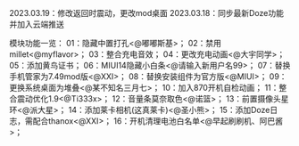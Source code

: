 2023.03.19：修改返回时震动，更改mod桌面
2023.03.18：同步最新Doze功能并加入云端推送

模块功能一览：
01：隐藏中置打孔<@嘟嘟斯基>；
02：禁用millet<@myflavor>；
03：整合充电音效；
04：更改充电动画<@大宇同学>；
05：添加黄鸟证书；
06：MIUI14隐藏小白条<@请输入新用户名99>；
07：替换手机管家为7.49mod版<@XXI>；
08：替换安装组件为官方版<@MIUI>；
09：更换系统桌面为堆叠<@某不知名三月七>；
10：加入870开机自检动画；
11：整合震动优化1.9<@Ti333x>；
12：音量条莫奈取色<@诺篮>；
13：前置摄像头星环<@派大星>；
14：添加莱卡相机(这真莱卡)<@圣小熊>；
15：添加Doze日志，需配合thanox<@XXI>；
16：开机清理电池白名单<@早起刷刷机、阿巴酱>；
